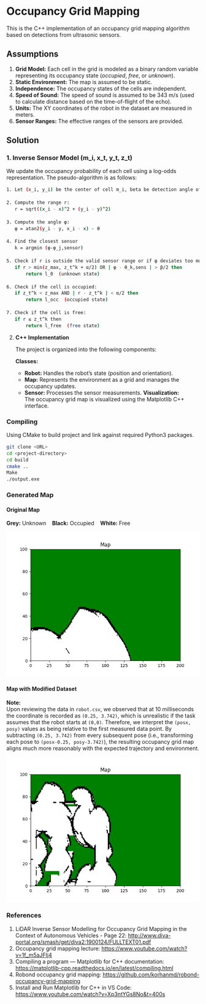 # Occupancy Grid Mapping

This is the C++ implementation of an occupancy grid mapping algorithm based on detections from ultrasonic sensors.

## Assumptions

1. **Grid Model:** Each cell in the grid is modeled as a binary random variable representing its occupancy state (_occupied_, _free_, or _unknown_).
2. **Static Environment:** The map is assumed to be static.
3. **Independence:** The occupancy states of the cells are independent.
4. **Speed of Sound:** The speed of sound is assumed to be 343 m/s (used to calculate distance based on the time-of-flight of the echo).
5. **Units:** The XY coordinates of the robot in the dataset are measured in meters.
6. **Sensor Ranges:** The effective ranges of the sensors are provided.

## Solution
### 1. Inverse Sensor Model (m_i, x_t, y_t, z_t)
We update the occupancy probability of each cell using a log-odds representation. The pseudo-algorithm is as follows:
```sh
1. Let (x_i, y_i) be the center of cell m_i, beta be detection angle of sensor, alpha be thickness of observed obstacles

2. Compute the range r:
   r = sqrt((x_i - x)^2 + (y_i - y)^2)

3. Compute the angle φ:
   φ = atan2(y_i - y, x_i - x) - θ

4. Find the closest sensor
   k = argmin (φ-φ_j,sensor)

5. Check if r is outside the valid sensor range or if φ deviates too much:
   if r > min(z_max, z_t^k + α/2) OR | φ - θ_k,sens | > β/2 then
       return l_0  (unknown state)

6. Check if the cell is occupied:
   if z_t^k < z_max AND | r - z_t^k | < α/2 then
       return l_occ  (occupied state)

7. Check if the cell is free:
   if r ≤ z_t^k then
       return l_free  (free state)
```
2. **C++ Implementation**

   The project is organized into the following components:

   **Classes:**
   - **Robot:** Handles the robot’s state (position and orientation).
   - **Map:** Represents the environment as a grid and manages the occupancy updates.
   - **Sensor:** Processes the sensor measurements.
   **Visualization:**  
   The occupancy grid map is visualized using the Matplotlib C++ interface.
### Compiling
Using CMake to build project and link against required Python3 packages.
```bash
git clone <URL>
cd <project-directory>
cd build
cmake ..
Make
./output.exe
```
### Generated Map
#### Original Map

**Grey:** Unknown &nbsp;&nbsp; **Black:** Occupied &nbsp;&nbsp; **White:** Free

![Original Map](./Images/Map.png)

#### Map with Modified Dataset

**Note:**  
Upon reviewing the data in `robot.csv`, we observed that at 10 milliseconds the coordinate is recorded as `(0.25, 3.742)`, which is unrealistic if the task assumes that the robot starts at `(0,0)`. Therefore, we interpret the `(posx, posy)` values as being relative to the first measured data point. By subtracting `(0.25, 3.742)` from every subsequent pose (i.e., transforming each pose to `(posx-0.25, posy-3.742)`), the resulting occupancy grid map aligns much more reasonably with the expected trajectory and environment.

![Modified Map](./Images/Map_modified.png)
### References
1. LiDAR Inverse Sensor Modelling for Occupancy Grid Mapping in the Context of Autonomous Vehicles - Page 22: http://www.diva-portal.org/smash/get/diva2:1900124/FULLTEXT01.pdf
2. Occupancy grid mapping lecture: https://www.youtube.com/watch?v=1f_m5aJFIj4
3. Compiling a program — Matplotlib for C++ documentation: https://matplotlib-cpp.readthedocs.io/en/latest/compiling.html
4. Robond occupancy grid mapping: https://github.com/korhanmd/robond-occupancy-grid-mapping
5. Install and Run Matplotlib for C++ in VS Code: https://www.youtube.com/watch?v=Xp3ntYGs8No&t=400s
